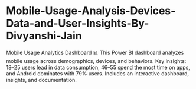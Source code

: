 # Mobile-Usage-Analysis-Devices-Data-and-User-Insights-By-Divyanshi-Jain
Mobile Usage Analytics Dashboard 📊 This Power BI dashboard analyzes mobile usage across demographics, devices, and behaviors. Key insights: 18–25 users lead in data consumption, 46–55 spend the most time on apps, and Android dominates with 79% users. Includes an interactive dashboard, insights, and documentation.
